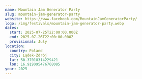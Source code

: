 ```yaml
---
name: Mountain Jam Generator Party
slug: mountain-jam-generator-party
website: https://www.facebook.com/MountainJamGeneratorParty/
logo: /img/festivals/mountain-jam-generator-party.webp
dates:
  start: 2025-07-25T22:00:00.000Z
  end: 2025-07-26T22:00:00.000Z
  provisional: July
location:
  country: Poland
  city: Lądek-Zdrój
  lat: 50.37018314229421
  lon: 16.919095476768085
year: 2025
---
```

